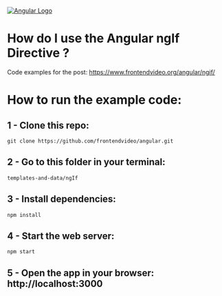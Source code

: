 [![Angular Logo](https://www.frontendvideo.org/wp-content/uploads/angular-logo-200-200x160.png)](https://www.frontendvideo.org/angular/ngif/)

# How do I use the Angular ngIf Directive ?
Code examples for the post: https://www.frontendvideo.org/angular/ngif/

# How to run the example code:

## 1 - Clone this repo:

```
git clone https://github.com/frontendvideo/angular.git
```
##  2 - Go to this folder in your terminal:

```
templates-and-data/ngIf
```

## 3 - Install dependencies:

```
npm install
```

## 4 - Start the web server:

```
npm start
```

## 5 - Open the app in your browser: **http://localhost:3000**



